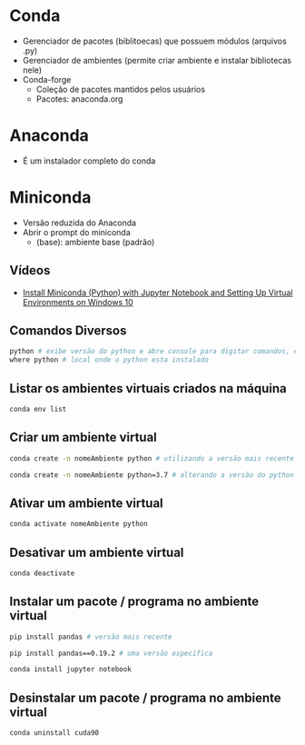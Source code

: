 # Conda

- Gerenciador de pacotes (biblitoecas) que possuem módulos (arquivos .py)
- Gerenciador de ambientes (permite criar ambiente e instalar bibliotecas nele)
- Conda-forge
    - Coleção de pacotes mantidos pelos usuários
    - Pacotes: anaconda.org
    
# Anaconda

- É um instalador completo do conda

# Miniconda

- Versão reduzida do Anaconda
- Abrir o prompt do miniconda
    - (base): ambiente base (padrão)

## Vídeos

- [Install Miniconda (Python) with Jupyter Notebook and Setting Up Virtual Environments on Windows 10](https://www.youtube.com/watch?v=XCvgyvBFjyM)

## Comandos Diversos

~~~bash
python # exibe versão do python e abre console para digitar comandos, exit() para sair
where python # local onde o python esta instalado
~~~

## Listar os ambientes virtuais criados na máquina

~~~bash
conda env list
~~~

## Criar um ambiente virtual

~~~bash
conda create -n nomeAmbiente python # utilizando a versão mais recente do python do ambiente
~~~

~~~bash
conda create -n nomeAmbiente python=3.7 # alterando a versão do python
~~~

## Ativar um ambiente virtual

~~~bash
conda activate nomeAmbiente python
~~~

## Desativar um ambiente virtual

~~~bash
conda deactivate
~~~

## Instalar um pacote / programa no ambiente virtual

~~~bash
pip install pandas # versão mais recente
~~~

~~~bash
pip install pandas==0.19.2 # uma versão especifica
~~~

~~~bash
conda install jupyter notebook
~~~

## Desinstalar um pacote / programa no ambiente virtual

~~~bash
conda uninstall cuda90
~~~